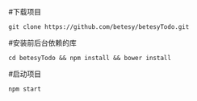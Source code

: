 #下载项目
```
git clone https://github.com/betesy/betesyTodo.git
```

#安装前后台依赖的库
```
cd betesyTodo && npm install && bower install
```

#启动项目
```
npm start
```